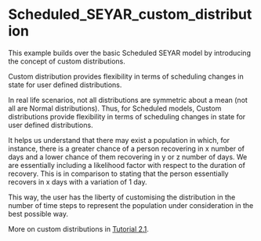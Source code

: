# Scheduled_SEYAR_custom_distribution
This example builds over the basic Scheduled SEYAR model by introducing the concept of custom distributions.

Custom distribution provides flexibility in terms of scheduling changes in state for user defined distributions.

In real life scenarios, not all distributions are symmetric about a mean (not all are Normal distributions). Thus, for Scheduled models, Custom distributions provide flexibility in terms of scheduling changes in state for user defined distributions.



It helps us understand that there may exist a population in which, for instance, there is a greater chance of a person recovering in x number of days and a lower chance of them recovering in y or z number of days. We are essentially including a likelihood factor with respect to the duration of recovery. This is in comparison to stating that the person essentially recovers in x days with a variation of 1 day.

This way, the user has the liberty of customising the distribution in the number of time steps to represent the population under consideration in the best possible way.

More on custom distributions in [Tutorial 2.1](https://docs.google.com/document/d/1vn8xc95bCQ7K09lMuc3ijHfSeDPa6Nd28tko-19SlnQ/edit).
